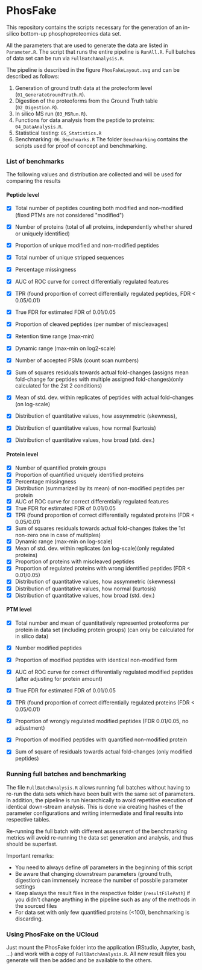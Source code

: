 # PhosFake

This repository contains the scripts necessary for the generation of an in-silico bottom-up phosphoproteomics data set. 

All the parameters that are used to generate the data are listed in `Parameter.R`. The script that runs the entire pipeline is `RunAll.R`. Full batches of data set can be run via `FullBatchAnalysis.R`.

The pipeline is described in the figure `PhosFakeLayout.svg` and can be described as follows:

1) Generation of ground truth data at the proteoform level (`01_GenerateGroundTruth.R`).
2) Digestion of the proteoforms from the Ground Truth table (`02_Digestion.R`).
3) In silico MS run (`03_MSRun.R`).
4) Functions for data analysis from the peptide to proteins: `04_DataAnalysis.R`.
5) Statistical testing: `05_Statistics.R`
6) Benchmarking: `06_Benchmarks.R`
The folder `Benchmarking` contains the scripts used for proof of concept and benchmarking. 

### List of benchmarks

The following values and distribution are collected and will be used for comparing the results

#### Peptide level
- [X] Total number of peptides counting both modified and non-modified (fixed PTMs are not considered "modified")
- [X] Number of proteins (total of all proteins, independently whether shared or uniquely identified) 
- [X] Proportion of unique modified and non-modified peptides 
- [X] Total number of unique stripped sequences
- [X] Percentage missingness
- [X] AUC of ROC curve for correct differentially regulated features
- [X] TPR (found proportion of correct differentially regulated peptides, FDR < 0.05/0.01)
- [X] True FDR for estimated FDR of 0.01/0.05
- [X] Proportion of cleaved peptides (per number of miscleavages)
- [X] Retention time range (max-min)
- [X] Dynamic range (max-min on log2-scale)
- [X] Number of accepted PSMs (count scan numbers)
- [X] Sum of squares residuals towards actual fold-changes (assigns mean fold-change for peptides with multiple assigned fold-changes)(only calculated for the 2st 2 conditions)
- [X] Mean of std. dev. within replicates of peptides with actual fold-changes (on log-scale)
- [X] Distribution of quantitative values, how assymmetric (skewness), 
- [X] Distribution of quantitative values, how normal (kurtosis)
- [X] Distribution of quantitative values, how broad (std. dev.)


#### Protein level
- [X] Number of quantified protein groups
- [X] Proportion of quantified uniquely identified proteins
- [X] Percentage missingness
- [X] Distribution (summarized by its mean) of non-modified peptides per protein
- [X] AUC of ROC curve for correct differentially regulated features
- [X] True FDR for estimated FDR of 0.01/0.05
- [X] TPR (found proportion of correct differentially regulated proteins (FDR < 0.05/0.01)
- [X] Sum of squares residuals towards actual fold-changes (takes the 1st non-zero one in case of multiples)
- [X] Dynamic range (max-min on log-scale)
- [X] Mean of std. dev. within replicates (on log-scale)(only regulated proteins)
- [X] Proportion of proteins with miscleaved peptides
- [X] Proportion of regulated proteins with wrong identified peptides (FDR < 0.01/0.05)
- [X] Distribution of quantitative values, how assymmetric (skewness) 
- [X] Distribution of quantitative values, how normal (kurtosis)
- [X] Distribution of quantitative values, how broad (std. dev.)

#### PTM level

 - [X] Total number and mean of quantitatively represented proteoforms per protein in data set (including protein groups) (can only be calculated for in silico data)
 - [X] Number modified peptides
 - [X] Proportion of modified peptides with identical non-modified form
 - [X] AUC of ROC curve for correct differentially regulated modified peptides (after adjusting for protein amount)
 - [X] True FDR for estimated FDR of 0.01/0.05
 - [X] TPR (found proportion of correct differentially regulated proteins (FDR < 0.05/0.01)
 - [X] Proportion of wrongly regulated modified peptides (FDR 0.01/0.05, no adjustment)
 - [X] Proportion of modified peptides with quantified non-modified protein
 - [X] Sum of square of residuals towards actual fold-changes (only modified peptides)
 

### Running full batches and benchmarking

The file `FullBatchAnalysis.R` allows running full batches without having to re-run the data sets which have been built with the same set of parameters. In addition, the pipeline is run hierarchically to avoid repetitive execution of identical down-stream analysis. This is done via creating hashes of the parameter configurations and writing intermediate and final results into respective tables.

Re-running the full batch with different assessment of the benchmarking metrics will avoid re-running the data set generation and analysis, and thus should be superfast.

Important remarks:

- You need to always define _all_ parameters in the beginning of this script
- Be aware that changing downstream parameters (ground truth, digestion) can immensely increase the number of possbile parameter settings
- Keep always the result files in the respective folder (`resultFilePath`) if you didn't change anything in the pipeline such as any of the methods in the sourced files
- For data set with only few quantified proteins (<100), benchmarking is discarding.


### Using PhosFake on the UCloud

Just mount the PhosFake folder into the application (RStudio, Jupyter, bash, ...) and work with a copy of `FullBatchAnalysis.R`. All new result files you generate will then be added and be available to the others.                   

